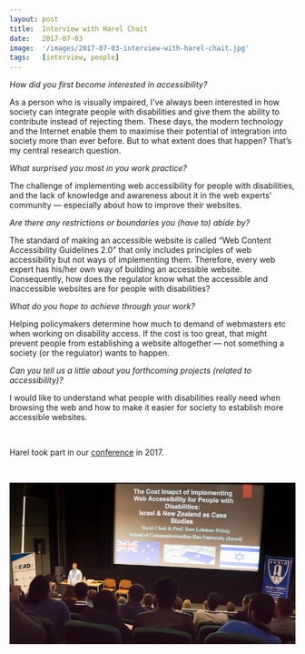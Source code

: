 ```yaml
---
layout: post
title:  Interview with Harel Chait
date:   2017-07-03
image:  '/images/2017-07-03-interview-with-harel-chait.jpg'
tags:   [interview, people]
---
```


*How did you first become interested in accessibility?*

As a person who is visually impaired, I’ve always been interested in how society can integrate people with disabilities and give them the ability to contribute instead of rejecting them. These days, the modern technology and the Internet enable them to maximise their potential of integration into society more than ever before. But to what extent does that happen? That’s my central research question.

*What surprised you most in you work practice?*

The challenge of implementing web accessibility for people with disabilities, and the lack of knowledge and awareness about it in the web experts’ community — especially about how to improve their websites.

*Are there any restrictions or boundaries you (have to) abide by?*

The standard of making an accessible website is called “Web Content Accessibility Guidelines 2.0” that only includes principles of web accessibility but not ways of implementing them. Therefore, every web expert has his/her own way of building an accessible website. Consequently, how does the regulator know what the accessible and inaccessible websites are for people with disabilities?

*What do you hope to achieve through your work?*

Helping policymakers determine how much to demand of webmasters etc when working on disability access. If the cost is too great, that might prevent people from establishing a website altogether — not something a society (or the regulator) wants to happen.

*Can you tell us a little about you forthcoming projects (related to accessibility)?*

I would like to understand what people with disabilities really need when browsing the web and how to make it easier for society to establish more accessible websites.

<br>

Harel took part in our [conference](conference-on-accessibility-in-film-television-and-interactive-media) in 2017.

<br>

![Harel presenting](../images/2017-07-03-interview-with-harel-chait-conference.jpg)
